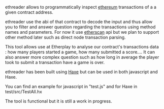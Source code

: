 ethreader allows to programmatically inspect [ethereum](https://ethereum.org) transactions of a a given contract address.

ethreader use the abi of that contract to decode the input and thus allow you to filter and answer question regarding the transactions using method names and parameters. For now it use [etherscan](https://etherscan.io) api but we plan to support other method later such as direct node transaction parsing.

This tool allows use at Etherplay to analyse our contract's transactions data : how many players started a game, how many submitted a score....
It can also answer more complex question such as how long in average the player took to submit a transaction have a game is over.

ethreader has been built using [Haxe](https://haxe.org/) but can be used in both javascript and Haxe.

You can find an example for javascript in "test.js" and for Haxe in test/src/TestAll.hx

The tool is functional but it is still a work in progress.


